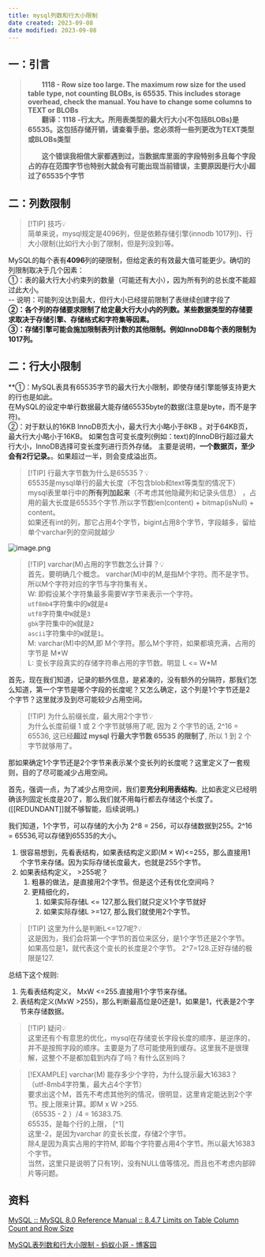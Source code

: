 ```yaml
---
title: mysql列数和行大小限制
date created: 2023-09-08
date modified: 2023-09-08
---
```


## 一：引言

> 　　**1118 - Row size too large. The maximum row size for the used table type, not counting BLOBs, is 65535. This includes storage overhead, check the manual. You have to change some columns to TEXT or BLOBs**  
> 　　**翻译：1118 -行太大。所用表类型的最大行大小(不包括BLOBs)是65535。这包括存储开销，请查看手册。您必须将一些列更改为TEXT类型或BLOBs类型**
>
> 　　**这个错误我相信大家都遇到过，当数据库里面的字段特别多且每个字段占的存在范围字节也特别大就会有可能出现当前错误，主要原因是行大小超过了65535个字节**

## 二：列数限制

> [!TIP] 技巧💡  
> 简单来说，mysql规定是4096列，但是依赖存储引擎(innodb 1017列)、行大小限制(比如行大小到了限制，但是列没到)等。

MySQL的每个表有**4096**列的硬限制，但给定表的有效最大值可能更少。确切的列限制取决于几个因素：  
    ①：表的最大行大小约束列的数量（可能还有大小），因为所有列的总长度不能超过此大小。  
        -- 说明：可能列没达到最大，但行大小已经提前限制了表继续创建字段了  
    **②：各个列的存储要求限制了给定最大行大小内的列数。某些数据类型的存储要求取决于存储引擎、存储格式和字符集等因素。  
    ③：存储引擎可能会施加限制表列计数的其他限制。例如InnoDB每个表的限制为1017列。**

## 二：行大小限制

**①：MySQL表具有65535字节的最大行大小限制，即使存储引擎能够支持更大的行也是如此。  
在MySQL的设定中单行数据最大能存储65535byte的数据(注意是byte，而不是字符)。  
②：对于默认的16KB InnoDB页大小，最大行大小略小于8KB 。对于64KB页，最大行大小略小于16KB。 如果包含可变长度列(例如：text)的InnoDB行超过最大行大小，InnoDB选择可变长度列进行页外存储。 主要是说明，**一个数据页，至少会有2行记录。**。如果超过一半，则会变成溢出页。

> [!TIP] 行最大字节数为什么是65535？💡  
>  65535是mysql单行的最大长度（不包含blob和text等类型的情况下）  
mysql表里单行中的**所有列加起来**（不考虑其他隐藏列和记录头信息） ，占用的最大长度是65535个字节.所以字节数len(content) + bitmap(isNull) + content。  
如果还有int的列，那它占用4个字节，bigint占用8个字节，字段越多，留给单个varchar列的空间就越少

![image.png](http://image.clickear.top/20230614224937.png)

> [!TIP] varchar(M)占用的字节数怎么计算？💡  
>  首先，要明确几个概念。 varchar(M)中的M,是指M个字符。而不是字节。所以M个字符对应的字节与字符集有关。  
>  W: 即假设某个字符集最多需要W字节来表示一个字符。  
>  `utf8mb4`字符集中的`W`就是`4`  
> `utf8`字符集中`W`就是`3`  
>  `gbk`字符集中的`W`就是`2`  
> `ascii`字符集中的`W`就是`1`。  
>  M: varchar(M)中的M,即 M个字符。那么M个字符，如果都填充满，占用的字节是 M\*W  
>  L: 变长字段真实的存储字符串占用的字节数。明显 L <= W\*M

首先，现在我们知道，记录的额外信息，是紧凑的，没有额外的分隔符，那我们怎么知道，第一个字节是哪个字段的长度呢？又怎么确定，这个列是1个字节还是2个字节？这里就涉及到尽可能较少占用空间。

> [!TIP] 为什么前缀长度，最大用2个字节💡  
> 为什么长度前缀 1 或 2 个字节就够用了呢, 因为 2 个字节的话, 2^16 = 65536, 这已经**超过 mysql 行最大字节数 65535 的限制了**, 所以 1 到 2 个字节就够用了。


那如果确定1个字节还是2个字节来表示某个变长列的长度呢？这里定义了一套规则，目的了尽可能减少占用空间。

首先，强调一点，为了减少占用空间，我们要**充分利用表结构**。比如表定义已经明确该列固定长度是20了，那么我们就不用每行都去存储这个长度了。([[REDUNDANT]]就不够智能，后续说明。)

我们知道，1个字节，可以存储的大小为 2^8 = 256，可以存储数据到255。2^16 = 65536,可以存储到65535的大小。

1. 很容易想到，先看表结构，如果表结构定义即(M × W)<=255，那么直接用1个字节来存储。因为实际存储长度最大，也就是255个字节。
2. 如果表结构定义， >255呢？
	1. 粗暴的做法，是直接用2个字节。但是这个还有优化空间吗？
	2. 更精细化的，
		1. 如果实际存储L <= 127,那么我们就只定义1个字节就好
		2. 如果实际存储L >=127, 那么我们就使用2个字节。

> [!TIP] 这里为什么是判断L<=127呢?💡  
>  这是因为，我们会将第一个字节的首位来区分，是1个字节还是2个字节。 如果高位是1，就代表这个变长的长度是2个字节。 2^7=128.正好存储的极限是127.

总结下这个规则:

1. 先看表结构定义， MxW <=255.直接用1个字节来存储。
2. 表结构定义(MxW >255)，那么判断最高位是0还是1，如果是1，代表是2个字节来存储数据。

> [!TIP] 疑问💡  
> 这里还有个有意思的优化，mysql在存储变长字段长度的顺序，是逆序的，并不是按照字段的顺序。主要是为了尽可能使用到缓存。这里我不是很理解，这整个不是都加载到内存了吗？有什么区别吗？

> [!EXAMPLE] varchar(M) 能存多少个字符，为什么提示最大16383？ （utf-8mb4字符集，最大占4个字节）  
> 要求出这个M，首先不考虑其他列的情况，很明显，这里肯定能达到2个字节。按上限来计算。即M x W >255.  
> （65535 - 2 ）/4 = 16383.75.  
> 65535，是每个行的上限， [^1]  
> 这里-2，是因为varchar 的变长长度，存储2个字节。  
> 除4,是因为真实占用的字符M, 即每个字符要占用4个字节。所以最大16383个字节。  
> 当然，这里只是说明了只有1列，没有NULL值等情况。而且也不考虑内部碎片等问题。

## 资料

[MySQL :: MySQL 8.0 Reference Manual :: 8.4.7 Limits on Table Column Count and Row Size](https://dev.mysql.com/doc/refman/8.0/en/column-count-limit.html)

[MySQL表列数和行大小限制 - 蚂蚁小哥 - 博客园](https://www.cnblogs.com/antLaddie/p/16927567.html)
